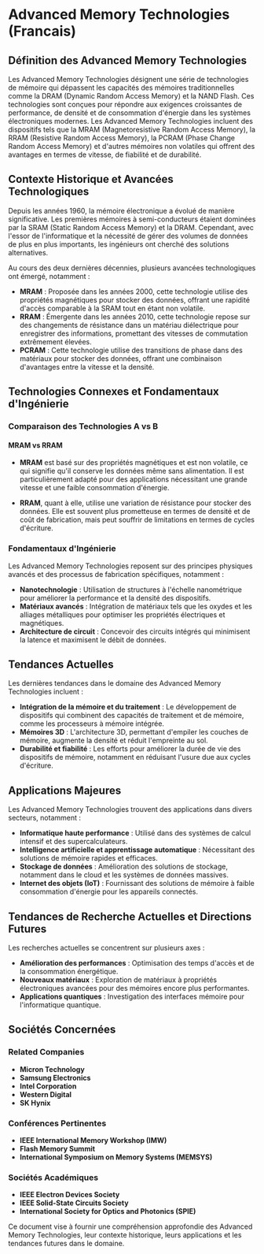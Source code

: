 # Advanced Memory Technologies (Francais)

## Définition des Advanced Memory Technologies

Les Advanced Memory Technologies désignent une série de technologies de mémoire qui dépassent les capacités des mémoires traditionnelles comme la DRAM (Dynamic Random Access Memory) et la NAND Flash. Ces technologies sont conçues pour répondre aux exigences croissantes de performance, de densité et de consommation d'énergie dans les systèmes électroniques modernes. Les Advanced Memory Technologies incluent des dispositifs tels que la MRAM (Magnetoresistive Random Access Memory), la RRAM (Resistive Random Access Memory), la PCRAM (Phase Change Random Access Memory) et d'autres mémoires non volatiles qui offrent des avantages en termes de vitesse, de fiabilité et de durabilité.

## Contexte Historique et Avancées Technologiques

Depuis les années 1960, la mémoire électronique a évolué de manière significative. Les premières mémoires à semi-conducteurs étaient dominées par la SRAM (Static Random Access Memory) et la DRAM. Cependant, avec l'essor de l'informatique et la nécessité de gérer des volumes de données de plus en plus importants, les ingénieurs ont cherché des solutions alternatives.

Au cours des deux dernières décennies, plusieurs avancées technologiques ont émergé, notamment :

- **MRAM** : Proposée dans les années 2000, cette technologie utilise des propriétés magnétiques pour stocker des données, offrant une rapidité d'accès comparable à la SRAM tout en étant non volatile.
- **RRAM** : Émergente dans les années 2010, cette technologie repose sur des changements de résistance dans un matériau diélectrique pour enregistrer des informations, promettant des vitesses de commutation extrêmement élevées.
- **PCRAM** : Cette technologie utilise des transitions de phase dans des matériaux pour stocker des données, offrant une combinaison d'avantages entre la vitesse et la densité.

## Technologies Connexes et Fondamentaux d'Ingénierie

### Comparaison des Technologies A vs B

#### MRAM vs RRAM

- **MRAM** est basé sur des propriétés magnétiques et est non volatile, ce qui signifie qu'il conserve les données même sans alimentation. Il est particulièrement adapté pour des applications nécessitant une grande vitesse et une faible consommation d'énergie.
  
- **RRAM**, quant à elle, utilise une variation de résistance pour stocker des données. Elle est souvent plus prometteuse en termes de densité et de coût de fabrication, mais peut souffrir de limitations en termes de cycles d'écriture.

### Fondamentaux d'Ingénierie

Les Advanced Memory Technologies reposent sur des principes physiques avancés et des processus de fabrication spécifiques, notamment :

- **Nanotechnologie** : Utilisation de structures à l'échelle nanométrique pour améliorer la performance et la densité des dispositifs.
- **Matériaux avancés** : Intégration de matériaux tels que les oxydes et les alliages métalliques pour optimiser les propriétés électriques et magnétiques.
- **Architecture de circuit** : Concevoir des circuits intégrés qui minimisent la latence et maximisent le débit de données.

## Tendances Actuelles

Les dernières tendances dans le domaine des Advanced Memory Technologies incluent :

- **Intégration de la mémoire et du traitement** : Le développement de dispositifs qui combinent des capacités de traitement et de mémoire, comme les processeurs à mémoire intégrée.
- **Mémoires 3D** : L'architecture 3D, permettant d'empiler les couches de mémoire, augmente la densité et réduit l'empreinte au sol.
- **Durabilité et fiabilité** : Les efforts pour améliorer la durée de vie des dispositifs de mémoire, notamment en réduisant l'usure due aux cycles d'écriture.

## Applications Majeures

Les Advanced Memory Technologies trouvent des applications dans divers secteurs, notamment :

- **Informatique haute performance** : Utilisé dans des systèmes de calcul intensif et des supercalculateurs.
- **Intelligence artificielle et apprentissage automatique** : Nécessitant des solutions de mémoire rapides et efficaces.
- **Stockage de données** : Amélioration des solutions de stockage, notamment dans le cloud et les systèmes de données massives.
- **Internet des objets (IoT)** : Fournissant des solutions de mémoire à faible consommation d'énergie pour les appareils connectés.

## Tendances de Recherche Actuelles et Directions Futures

Les recherches actuelles se concentrent sur plusieurs axes :

- **Amélioration des performances** : Optimisation des temps d'accès et de la consommation énergétique.
- **Nouveaux matériaux** : Exploration de matériaux à propriétés électroniques avancées pour des mémoires encore plus performantes.
- **Applications quantiques** : Investigation des interfaces mémoire pour l'informatique quantique.

## Sociétés Concernées

### Related Companies

- **Micron Technology**
- **Samsung Electronics**
- **Intel Corporation**
- **Western Digital**
- **SK Hynix**

### Conférences Pertinentes

- **IEEE International Memory Workshop (IMW)**
- **Flash Memory Summit**
- **International Symposium on Memory Systems (MEMSYS)**

### Sociétés Académiques

- **IEEE Electron Devices Society**
- **IEEE Solid-State Circuits Society**
- **International Society for Optics and Photonics (SPIE)**

Ce document vise à fournir une compréhension approfondie des Advanced Memory Technologies, leur contexte historique, leurs applications et les tendances futures dans le domaine.